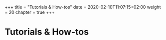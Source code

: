 +++
title = "Tutorials & How-tos"
date = 2020-02-10T11:07:15+02:00
weight = 20
chapter = true
+++

# Tutorials & How-tos 


